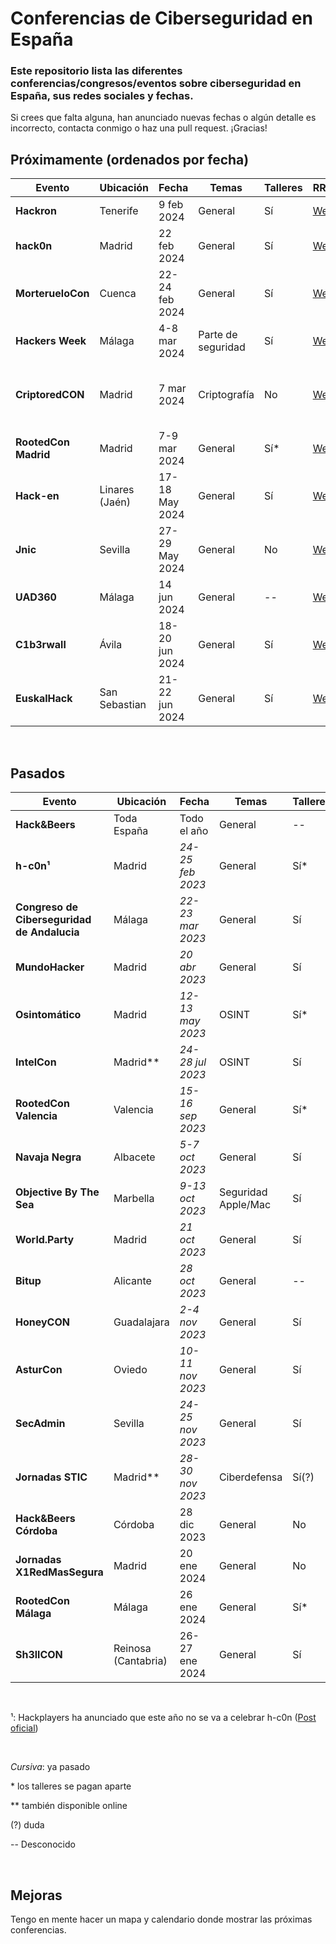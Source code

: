 # Conferencias de Ciberseguridad en España

### Este repositorio lista las diferentes conferencias/congresos/eventos sobre ciberseguridad en España, sus redes sociales y fechas.

Si crees que falta alguna, han anunciado nuevas fechas o algún detalle es incorrecto, contacta conmigo o haz una pull request. ¡Gracias!

## Próximamente (ordenados por fecha)

| **Evento** | Ubicación | Fecha    | Temas | Talleres | RRSS | Duración | Precio | CTF | Organiza |
|----------------|----------|-----------|----------|-------|----------|----------|--------|----|----|
| **Hackron** | Tenerife | 9 feb 2024 | General | Sí | [Web](https://hackron.com/)| 1 día | -- | Sí | Igor Lukic
| **hack0n** | Madrid | 22 feb 2024 | General | Sí | [Web](https://hackon.es/)| 1 día | -- | Sí | Alumnos URJC
| **MorterueloCon** | Cuenca | 22-24 feb 2024 | General | Sí | [Web](https://www.morteruelo.net/)| 3 días | Gratis (Talleres 5€) | Sí | Asociación MorterueloCON
| **Hackers Week** | Málaga | 4-8 mar 2024 | Parte de seguridad | Sí | [Web](https://hackersweek.es/)| 3 días | Gratis | Sí | Alumnos Informática UMA
| **CriptoredCON** | Madrid | 7 mar 2024 | Criptografía | No | [Web](https://criptored.es/con/)| 1 día | *Incluido con entrada RootedCon Madrid* | No | Criptored
| **RootedCon Madrid** | Madrid | 7-9 mar 2024 | General | Sí* | [Web](https://www.rootedcon.com/)| 3 días | 70-600€ (ant. edición) | Sí | Rooted
| **Hack-en** | Linares (Jaén)| 17-18 May 2024 | General | Sí | [Web](https://hack-en.org/)| 2 días | 30-36€ | Sí | Alumnos UJA |
| **Jnic** | Sevilla | 27-29 May 2024 | General | No | [Web](https://2024.jnic.es/)| 3 días | 125-200€ | Sí | Incibe |
| **UAD360** | Málaga  | 14 jun 2024| General | -- | [Web](https://uad360.es/)| 2 días | -- | -- | Hispasec |
| **C1b3rwall** | Ávila | 18-20 jun 2024  | General | Sí | [Web](https://c1b3rwall.policia.es/congreso/)| 2 días | Gratis | Sí | CNP |
| **EuskalHack** | San Sebastian | 21-22 jun 2024 | General | Sí | [Web](https://www.euskalhack.org/)| 2 días | 70-95€ (ant. edición) | Sí (+ Hackathon) | Asociación EuskalHack |

&nbsp;

## Pasados

| **Evento** | Ubicación | Fecha    | Temas | Talleres | RRSS | Duración | Precio | CTF | Organiza |
|--------|---------|-----------|----------|-------|----------|----------|--------|----|------|
| **Hack&Beers** | Toda España | Todo el año | General | -- | [Web](https://hackandbeers.es/)| Una tarde | Gratis | -- | Comunidad Hack&Beers |
| **h-c0n¹** | Madrid | *24-25 feb 2023* | General | Sí\* | [Web](https://www.h-c0n.com/)| -- | 50€ | Sí | HackPlayers |
| **Congreso de Ciberseguridad de Andalucia** | Málaga | *22-23 mar 2023* | General  | Sí | [Web](https://www.juntadeandalucia.es/congresociberseguridadandalucia/)| 2 días | Gratis | Sí | Junta Andalucía |
| **MundoHacker** | Madrid | *20 abr 2023* | General | Sí | [Web](https://mundohackerday.com/)| 1 día | -- | Sí | Globb TV |
| **Osintomático** | Madrid | *12-13 may 2023* | OSINT | Sí* | [Web](https://2023.osintomatico.com/)| 2 días | 77€ | Sí | Cyber Hunter Academy |
| **IntelCon** | Madrid\*\* | *24-28 jul 2023* | OSINT | Sí | [Web](https://www.ginseg.com/intelcon/)| 4 días | Gratis | No | Ginseg |
| **RootedCon Valencia** | Valencia | *15-16 sep 2023* | General  | Sí* | [Web](https://www.rootedcon.com/)| 2 días | -- | Sí | Rooted |
| **Navaja Negra** | Albacete| *5-7 oct 2023* | General  | Sí | [Web](https://www.navajanegra.com/)|2 días | 40-75€| Sí** | Asociación Navaja Negra |
| **Objective By The Sea** | Marbella | *9-13 oct 2023* | Seguridad Apple/Mac | Sí | [Web](https://objectivebythesea.org/)| 4 días | -- | No | Objective-See Foundation |
| **World.Party** | Madrid | *21 oct 2023* | General  | Sí | [Web](https://worldparty.hackmadrid.org/)| 1 día | 10€ | Sí | HackMadrid |
| **Bitup** | Alicante | *28 oct 2023* | General  | -- | [Web](https://bitupalicante.com/)| 1 día | Gratis | -- | Alumnos UA |
| **HoneyCON** | Guadalajara | *2-4 nov 2023* | General  | Sí | [Web](https://honeycon.eu/)| 3 días | -- | -- | UNED Guadalajara |
| **AsturCon** | Oviedo | *10-11 nov 2023* | General  | Sí |  [Web](https://asturcon.tech/)| 2 días | -- | Sí | ORICIO.org |
| **SecAdmin** | Sevilla | *24-25 nov 2023* | General  | Sí | [Web](https://secadmin.es/)| 2 días | 35€ | Sí | Dolbuck |
| **Jornadas STIC** | Madrid\*\* | *28-30 nov 2023* | Ciberdefensa | Sí(?) | [Web](https://jornadas.ccn-cert.cni.es/es/)| 3 días | Gratis(?) | No | CCN-CERT |
| **Hack&Beers Córdoba** | Córdoba | 28 dic 2023 | General | No | [Web](https://hackandbeers.es/)| Una tarde | Gratis | No | Comunidad Hack&Beers |
| **Jornadas X1RedMasSegura** | Madrid | 20 ene 2024 | General | No | [Web](https://x1redmassegura.com/)| Un día | Gratis | No | Comunidad X1RedMasSegura |
| **RootedCon Málaga** | Málaga | 26 ene 2024 | General | Sí* | [Web](https://www.rootedcon.com/rootedmlg2024-es/) | 1 día | 100-150€ | Sí(?) | Rooted |
| **Sh3llCON** | Reinosa (Cantabria) | 26-27 ene 2024 | General | Sí | [Web](https://sh3llcon.es/) | 2 días | 30€ | Sí | Asociación Sh3llCON |

&nbsp;

¹: Hackplayers ha anunciado que este año no se va a celebrar h-c0n ([Post oficial](https://www.hackplayers.com/2023/10/en-2024-no-habra-h-c0n-comunicado.html))

&nbsp;

*Cursiva*: ya pasado  

\* los talleres se pagan aparte  

\*\* también disponible online  

(?) duda  

--  Desconocido

&nbsp;
&nbsp;

## Mejoras

Tengo en mente hacer un mapa y calendario donde mostrar las próximas conferencias.
